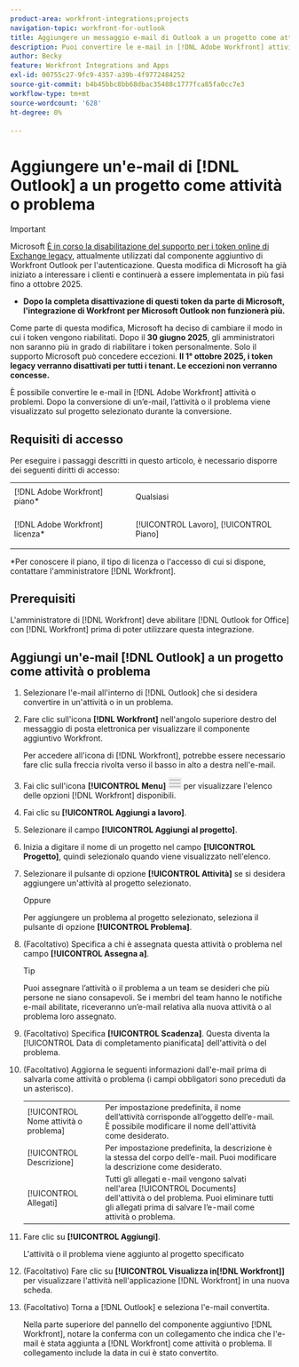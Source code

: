 ```yaml
---
product-area: workfront-integrations;projects
navigation-topic: workfront-for-outlook
title: Aggiungere un messaggio e-mail di Outlook a un progetto come attività o problema
description: Puoi convertire le e-mail in [!DNL Adobe Workfront] attività o problemi. Dopo la conversione di un’e-mail, l’attività o il problema viene visualizzato sul progetto selezionato durante la conversione.
author: Becky
feature: Workfront Integrations and Apps
exl-id: 00755c27-9fc9-4357-a39b-4f9772484252
source-git-commit: b4b45bbc8bb68dbac35488c1777fca85fa0cc7e3
workflow-type: tm+mt
source-wordcount: '628'
ht-degree: 0%

---
```


# Aggiungere un&#39;e-mail di [!DNL Outlook] a un progetto come attività o problema

>[!IMPORTANT]
>
>Microsoft [È in corso la disabilitazione del supporto per i token online di Exchange legacy](https://learn.microsoft.com/en-us/office/dev/add-ins/outlook/faq-nested-app-auth-outlook-legacy-tokens), attualmente utilizzati dal componente aggiuntivo di Workfront Outlook per l&#39;autenticazione. Questa modifica di Microsoft ha già iniziato a interessare i clienti e continuerà a essere implementata in più fasi fino a ottobre 2025.
>
>* **Dopo la completa disattivazione di questi token da parte di Microsoft, l&#39;integrazione di Workfront per Microsoft Outlook non funzionerà più.**
>
>Come parte di questa modifica, Microsoft ha deciso di cambiare il modo in cui i token vengono riabilitati. Dopo il **30 giugno 2025**, gli amministratori non saranno più in grado di riabilitare i token personalmente. Solo il supporto Microsoft può concedere eccezioni. **Il 1° ottobre 2025, i token legacy verranno disattivati per tutti i tenant. Le eccezioni non verranno concesse.**


È possibile convertire le e-mail in [!DNL Adobe Workfront] attività o problemi. Dopo la conversione di un’e-mail, l’attività o il problema viene visualizzato sul progetto selezionato durante la conversione.

## Requisiti di accesso

Per eseguire i passaggi descritti in questo articolo, è necessario disporre dei seguenti diritti di accesso:

<table style="table-layout:auto"> 
 <col> 
 <col> 
 <tbody> 
  <tr> 
   <td role="rowheader">[!DNL Adobe Workfront] piano*</td> 
   <td> <p>Qualsiasi</p> </td> 
  </tr> 
  <tr> 
   <td role="rowheader">[!DNL Adobe Workfront] licenza*</td> 
   <td> <p>[!UICONTROL Lavoro], [!UICONTROL Piano]</p> </td> 
  </tr> 
 </tbody> 
</table>

&#42;Per conoscere il piano, il tipo di licenza o l&#39;accesso di cui si dispone, contattare l&#39;amministratore [!DNL Workfront].

## Prerequisiti

L&#39;amministratore di [!DNL Workfront] deve abilitare [!DNL Outlook for Office] con [!DNL Workfront] prima di poter utilizzare questa integrazione.

## Aggiungi un&#39;e-mail [!DNL Outlook] a un progetto come attività o problema

1. Selezionare l&#39;e-mail all&#39;interno di [!DNL Outlook] che si desidera convertire in un&#39;attività o in un problema.
1. Fare clic sull&#39;icona **[!DNL Workfront]** nell&#39;angolo superiore destro del messaggio di posta elettronica per visualizzare il componente aggiuntivo Workfront.

   Per accedere all&#39;icona di [!DNL Workfront], potrebbe essere necessario fare clic sulla freccia rivolta verso il basso in alto a destra nell&#39;e-mail.

1. Fai clic sull&#39;icona **[!UICONTROL Menu]** ![o365_addin_menu_icon.png](assets/o365-addin-menu2-icon.png) per visualizzare l&#39;elenco delle opzioni [!DNL Workfront] disponibili.



1. Fai clic su **[!UICONTROL Aggiungi a lavoro]**.

1. Selezionare il campo **[!UICONTROL Aggiungi al progetto]**.
1. Inizia a digitare il nome di un progetto nel campo **[!UICONTROL Progetto]**, quindi selezionalo quando viene visualizzato nell&#39;elenco.
1. Selezionare il pulsante di opzione **[!UICONTROL Attività]** se si desidera aggiungere un&#39;attività al progetto selezionato.

   Oppure

   Per aggiungere un problema al progetto selezionato, seleziona il pulsante di opzione **[!UICONTROL Problema]**.

1. (Facoltativo) Specifica a chi è assegnata questa attività o problema nel campo **[!UICONTROL Assegna a]**.

   >[!TIP]
   >
   >Puoi assegnare l’attività o il problema a un team se desideri che più persone ne siano consapevoli. Se i membri del team hanno le notifiche e-mail abilitate, riceveranno un’e-mail relativa alla nuova attività o al problema loro assegnato.


1. (Facoltativo) Specifica **[!UICONTROL Scadenza]**. Questa diventa la [!UICONTROL Data di completamento pianificata] dell&#39;attività o del problema.
1. (Facoltativo) Aggiorna le seguenti informazioni dall&#39;e-mail prima di salvarla come attività o problema (i campi obbligatori sono preceduti da un asterisco).

   <table style="table-layout:auto">
      <tr>
        <td>[!UICONTROL Nome attività o problema]</td>
        <td>Per impostazione predefinita, il nome dell’attività corrisponde all’oggetto dell’e-mail. È possibile modificare il nome dell'attività come desiderato.</td>
        <td></td>
      </tr>
      <tr>
        <td>[!UICONTROL Descrizione]</td>
        <td>Per impostazione predefinita, la descrizione è la stessa del corpo dell’e-mail. Puoi modificare la descrizione come desiderato.</td>
      </tr>
      <tr>
        <td>[!UICONTROL Allegati]</td>
        <td>Tutti gli allegati e-mail vengono salvati nell'area [!UICONTROL Documents] dell'attività o del problema. Puoi eliminare tutti gli allegati prima di salvare l’e-mail come attività o problema.</td>
      </tr>
   </table>

1. Fare clic su **[!UICONTROL Aggiungi]**.

   L&#39;attività o il problema viene aggiunto al progetto specificato

1. (Facoltativo) Fare clic su **[!UICONTROL Visualizza in[!DNL Workfront]]** per visualizzare l&#39;attività nell&#39;applicazione [!DNL Workfront] in una nuova scheda.

1. (Facoltativo) Torna a [!DNL Outlook] e seleziona l&#39;e-mail convertita.

   Nella parte superiore del pannello del componente aggiuntivo [!DNL Workfront], notare la conferma con un collegamento che indica che l&#39;e-mail è stata aggiunta a [!DNL Workfront] come attività o problema. Il collegamento include la data in cui è stato convertito.



